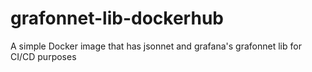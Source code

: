 # grafonnet-lib-dockerhub
A simple Docker image that has jsonnet and grafana's grafonnet lib for CI/CD purposes
